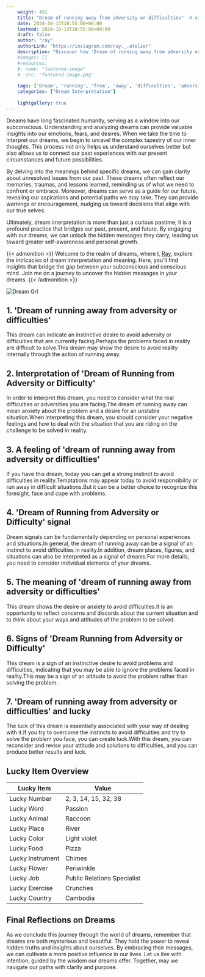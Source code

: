 ```yaml
---
    weight: 431
    title: "Dream of running away from adversity or difficulties"  # Assuming 'title' column exists
    date: 2024-10-13T10:55:00+08:00
    lastmod: 2024-10-13T10:55:00+08:00
    draft: false
    author: "ray"
    authorLink: "https://instagram.com/ray._.atelier"
    description: "Discover how 'Dream of running away from adversity or difficulties' can interpret your future and uncover its significant meanings in your life."
    #images: []
    #resources:
    #- name: "featured-image"
    #  src: "featured-image.png"
    
    tags: ['Dream', 'running', 'from', 'away', 'difficulties', 'adversity']
    categories: ["Dream Interpretation"]
    
    lightgallery: true
---
```

    
Dreams have long fascinated humanity, serving as a window into our subconscious. Understanding and analyzing dreams can provide valuable insights into our emotions, fears, and desires. When we take the time to interpret our dreams, we begin to unravel the complex tapestry of our inner thoughts. This process not only helps us understand ourselves better but also allows us to connect our past experiences with our present circumstances and future possibilities.

By delving into the meanings behind specific dreams, we can gain clarity about unresolved issues from our past. These dreams often reflect our memories, traumas, and lessons learned, reminding us of what we need to confront or embrace. Moreover, dreams can serve as a guide for our future, revealing our aspirations and potential paths we may take. They can provide warnings or encouragement, nudging us toward decisions that align with our true selves.

Ultimately, dream interpretation is more than just a curious pastime; it is a profound practice that bridges our past, present, and future. By engaging with our dreams, we can unlock the hidden messages they carry, leading us toward greater self-awareness and personal growth.

{{< admonition >}}
Welcome to the realm of dreams, where I, [Ray](https://instagram.com/ray._.atelier), explore the intricacies of dream interpretation and meaning. Here, you’ll find insights that bridge the gap between your subconscious and conscious mind. Join me on a journey to uncover the hidden messages in your dreams.
{{< /admonition >}}

![Dream Grl](https://cdn.pixabay.com/photo/2017/11/02/03/35/gothic-2910057_1280.jpg "Dream Grl")

## 1. 'Dream of running away from adversity or difficulties'
This dream can indicate an instinctive desire to avoid adversity or difficulties that are currently facing.Perhaps the problems faced in reality are difficult to solve.This dream may show the desire to avoid reality internally through the action of running away.

## 2. Interpretation of 'Dream of Running from Adversity or Difficulty'
In order to interpret this dream, you need to consider what the real difficulties or adversities you are facing.The dream of running away can mean anxiety about the problem and a desire for an unstable situation.When interpreting this dream, you should consider your negative feelings and how to deal with the situation that you are riding on the challenge to be solved in reality.

## 3. A feeling of 'dream of running away from adversity or difficulties'
If you have this dream, today you can get a strong instinct to avoid difficulties in reality.Temptations may appear today to avoid responsibility or run away in difficult situations.But it can be a better choice to recognize this foresight, face and cope with problems.

## 4. 'Dream of Running from Adversity or Difficulty' signal
Dream signals can be fundamentally depending on personal experiences and situations.In general, the dream of running away can be a signal of an instinct to avoid difficulties in reality.In addition, dream places, figures, and situations can also be interpreted as a signal of dreams.For more details, you need to consider individual elements of your dreams.

## 5. The meaning of 'dream of running away from adversity or difficulties'
This dream shows the desire or anxiety to avoid difficulties.It is an opportunity to reflect concerns and discords about the current situation and to think about your ways and attitudes of the problem to be solved.

## 6. Signs of 'Dream Running from Adversity or Difficulty'
This dream is a sign of an instinctive desire to avoid problems and difficulties, indicating that you may be able to ignore the problems faced in reality.This may be a sign of an attitude to avoid the problem rather than solving the problem.

## 7. 'Dream of running away from adversity or difficulties' and lucky
The luck of this dream is essentially associated with your way of dealing with it.If you try to overcome the instincts to avoid difficulties and try to solve the problem you face, you can create luck.With this dream, you can reconsider and revise your attitude and solutions to difficulties, and you can produce better results and luck.

## Lucky Item Overview
| Lucky Item          | Value              |
|---------------|--------------------|
| Lucky Number        | 2, 3, 14, 15, 32, 38  |
| Lucky Word          | Passion |
| Lucky Animal        | Raccoon |
| Lucky Place         | River     |
| Lucky Color         | Light violet     |
| Lucky Food          | Pizza      |
| Lucky Instrument    | Chimes |
| Lucky Flower        | Periwinkle    |
| Lucky Job           | Public Relations Specialist       |
| Lucky Exercise      | Crunches  |
| Lucky Country       | Cambodia    |


##  Final Reflections on Dreams

As we conclude this journey through the world of dreams, remember that dreams are both mysterious and beautiful. They hold the power to reveal hidden truths and insights about ourselves. By embracing their messages, we can cultivate a more positive influence in our lives. Let us live with intention, guided by the wisdom our dreams offer. Together, may we navigate our paths with clarity and purpose.

